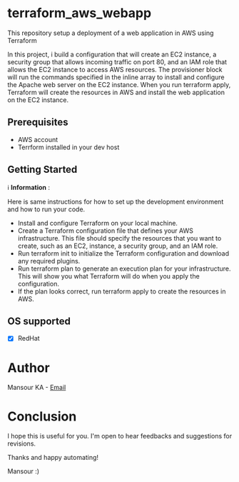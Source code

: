 # terraform_aws_webapp
This repository setup a deployment of a web application in AWS using Terraform


In this project, i build a configuration that will create an EC2 instance, a security group that allows incoming traffic on port 80, and an IAM role that allows the EC2 instance to access AWS resources. The provisioner block will run the commands specified in the inline array to install and configure the Apache web server on the EC2 instance. When you run terraform apply, Terraform will create the resources in AWS and install the web application on the EC2 instance.


## Prerequisites
   * AWS account
   * Terrform installed in your dev host
   
## Getting Started
:information_source: **Information** : 

Here is same instructions for how to set up the development environment and how to run your code.

  - Install and configure Terraform on your local machine.
  - Create a Terraform configuration file that defines your AWS infrastructure. This file should specify the resources that you want to create, such as an EC2, instance, a security group, and an IAM role.
  - Run terraform init to initialize the Terraform configuration and download any required plugins.
  - Run terraform plan to generate an execution plan for your infrastructure. This will show you what Terraform will do when you apply the configuration.
  - If the plan looks correct, run terraform apply to create the resources in AWS.

## OS supported
- [x] RedHat 

# Author
Mansour KA - [Email](kamansour06@gmail.com)

# Conclusion
I hope this is useful for you. 
I'm open to hear feedbacks and suggestions for revisions.

Thanks and happy automating!

Mansour :)
